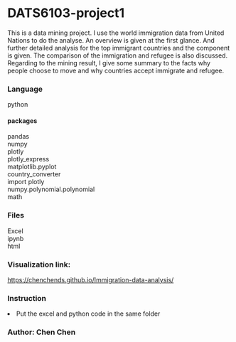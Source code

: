 # DATS6103-project1
This is a data mining project. I use the world immigration data from United Nations to do the analyse. An overview is given at the first glance. And further detailed analysis for the top immigrant countries and the component is given. The comparison of the immigration and refugee is also discussed. Regarding to the mining result, I give some summary to the facts why people choose to move and why countries accept immigrate and refugee. 

### Language
python
#### packages
 pandas<br> 
 numpy<br>
 plotly<br>
 plotly_express<br>
 matplotlib.pyplot<br>
 country_converter<br>
 import plotly<br>
 numpy.polynomial.polynomial<br>
 math<br>

### Files
 Excel<br>
 ipynb<br>
 html<br>

### Visualization link: 
https://chenchends.github.io/Immigration-data-analysis/

### Instruction
<li>Put the excel and python code in the same folder</li>

### Author: Chen Chen
 

